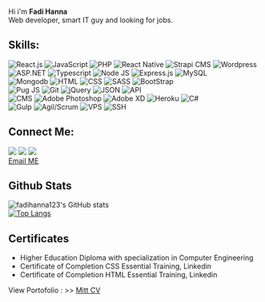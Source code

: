 Hi i'm <b>Fadi Hanna</b> <br />
Web developer, smart IT guy and looking for jobs. <br />

## Skills:

<img src="https://img.shields.io/badge/-React.js-blueviolet" alt="React.js" /> <img src="https://img.shields.io/badge/-JavaScript-blueviolet" alt="JavaScript" /> <img src="https://img.shields.io/badge/-PHP-blue" alt="PHP" /> <img src="https://img.shields.io/badge/-React Native-blue" alt="React Native" /> <img src="https://img.shields.io/badge/-Strapi-blue" alt="Strapi CMS" /> <img src="https://img.shields.io/badge/-Wordpress-white" alt="Wordpress" /> <br /> <img src="https://img.shields.io/badge/-ASP.NET-blueviolet" alt="ASP.NET" /> <img src="https://img.shields.io/badge/-Typescript-blue" alt="Typescript" /> <img src="https://img.shields.io/badge/-Node JS-success" alt="Node JS" /> <img src="https://img.shields.io/badge/-Express.js-gray" alt="Express.js" /> <img src="https://img.shields.io/badge/-MySQL-orange" alt="MySQL" /> <br /> <img src="https://img.shields.io/badge/-Mongodb-success" alt="Mongodb" /> <img src="https://img.shields.io/badge/-HTML-orange" alt="HTML" /> <img src="https://img.shields.io/badge/-CSS-darkblue" alt="CSS" /> <img src="https://img.shields.io/badge/-SASS-pink" alt="SASS" /> <img src="https://img.shields.io/badge/-Bootstrap-darkblue" alt="BootStrap" /> <br /> <img src="https://img.shields.io/badge/-Pug JS-orange" alt="Pug JS" /> <img src="https://img.shields.io/badge/-Git-black" alt="Git" /> <img src="https://img.shields.io/badge/-jQuery-black" alt="jQuery" /> <img src="https://img.shields.io/badge/-JSON-black" alt="JSON" /> <img src="https://img.shields.io/badge/-API-informational" alt="API" /> <br /> <img src="https://img.shields.io/badge/-CMS-informational" alt="CMS" /> <img src="https://img.shields.io/badge/-Adobe Photoshop-darkblue" alt="Adobe Photoshop" /> <img src="https://img.shields.io/badge/-Adobe XD-darkred" alt="Adobe XD" /> <img src="https://img.shields.io/badge/-Heroku-blue" alt="Heroku" /> <img src="https://img.shields.io/badge/-Csharp-black" alt="C#" /> <br /> <img src="https://img.shields.io/badge/-Gulp-darkred" alt="Gulp" /> <img src="https://img.shields.io/badge/-Agil/Scrum-darkred" alt="Agil/Scrum" />
<img src="https://img.shields.io/badge/-VPS-blue" alt="VPS" /> <img src="https://img.shields.io/badge/-SSH-black" alt="SSH" /> <br />

## Connect Me:

[![](https://img.shields.io/badge/%20-Facebook-blue?color=blue&labelColor=blue&logo=facebook&logoColor=white)](https://www.facebook.com/profile.php?id=100029623099856)
[![](https://img.shields.io/badge/%20-Linkedin-blue?color=blue&labelColor=blue&logo=Linkedin&logoColor=white)](https://www.linkedin.com/in/fadi-hanna-5506401b0/)
[![](https://img.shields.io/badge/%20-Github-white?color=black&labelColor=white&logo=Github&logoColor=black)](https://github.com/fadihanna123) <br />
<a href="mailto:fhanna181@gmail.com">Email ME</a>

## Github Stats

![fadihanna123's GitHub stats](https://github-readme-stats.vercel.app/api?username=fadihanna123&show_icons=true&theme=radical) <br />
[![Top Langs](https://github-readme-stats.vercel.app/api/top-langs/?username=fadihanna123&langs_count=9)](https://github.com/fadihanna123/github-readme-stats)

## Certificates

<ul>
<li> Higher Education Diploma with specialization in Computer Engineering </li>
<li> Certificate of Completion CSS Essential Training, Linkedin </li>
<li> Certificate of Completion HTML Essential Training, Linkedin </li>
</ul>

View Portofolio : >> <a href="https://mitt-cv.com" target="_blank">Mitt CV</a>
